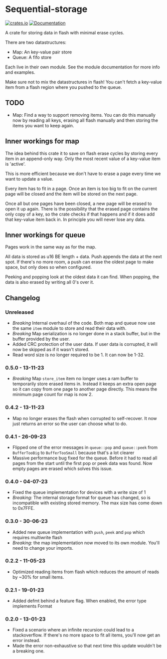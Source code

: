 # Sequential-storage

[![crates.io](https://img.shields.io/crates/v/sequential-storage.svg)](https://crates.io/crates/sequential-storage) [![Documentation](https://docs.rs/sequential-storage/badge.svg)](https://docs.rs/sequential-storage)

A crate for storing data in flash with minimal erase cycles.

There are two datastructures:

- Map: An key-value pair store
- Queue: A fifo store

Each live in their own module. See the module documentation for more info and examples.

Make sure not to mix the datastructures in flash!
You can't fetch a key-value item from a flash region where you pushed to the queue.

## TODO

- Map: Find a way to support removing items. You can do this manually now by reading all keys,
  erasing all flash manually and then storing the items you want to keep again.

## Inner workings for map

The idea behind this crate it to save on flash erase cycles by storing every item in an append-only way.
Only the most recent value of a key-value item is 'active'.

This is more efficient because we don't have to erase a page every time we want to update a value.

Every item has to fit in a page. Once an item is too big to fit on the current page will be closed
and the item will be stored on the next page.

Once all but one pages have been closed, a new page will be erased to open it up again.
There is the possibility that the erased page contains the only copy of a key, so the crate checks if that happens and
if it does add that key-value item back in. In principle you will never lose any data.

## Inner workings for queue

Pages work in the same way as for the map.

All data is stored as u16 BE length + data. Push appends the data at the next spot.
If there's no more room, a push can erase the oldest page to make space, but only does so when configured.

Peeking and popping look at the oldest data it can find.
When popping, the data is also erased by writing all 0's over it.

## Changelog

### Unreleased

- *Breaking* Internal overhaul of the code. Both map and queue now use the same `item` module to store and read their data with.
- *Breaking* Map serialization is no longer done in a stack buffer, but in the buffer provided by the user.
- Added CRC protection of the user data. If user data is corrupted, it will now be skipped as if it wasn't stored.
- Read word size is no longer required to be 1. It can now be 1-32.

### 0.5.0 - 13-11-23

- *Breaking* Map `store_item` item no longer uses a ram buffer to temporarily store erased items in.
  Instead it keeps an extra open page so it can copy from one page to another page directly.
  This means the minimum page count for map is now 2.

### 0.4.2 - 13-11-23

- Map no longer erases the flash when corrupted to self-recover. It now just returns an error so the user can choose what to do.

### 0.4.1 - 26-09-23

- Flipped one of the error messages in `queue::pop` and `queue::peek` from `BufferTooBig` to `BufferTooSmall` because that's a lot clearer
- Massive performance bug fixed for the queue. Before it had to read all pages from the start until the first pop or peek data was found.
  Now empty pages are erased which solves this issue.

### 0.4.0 - 04-07-23

- Fixed the queue implementation for devices with a write size of 1
- *Breaking:* The internal storage format for queue has changed, so is incompatible with existing stored memory. The max size has come down to 0x7FFE.

### 0.3.0 - 30-06-23

- Added new queue implementation with `push`, `peek` and `pop` which requires multiwrite flash
- *Breaking:* the map implementation now moved to its own module. You'll need to change your imports.

### 0.2.2 - 11-05-23

- Optimized reading items from flash which reduces the amount of reads by ~30% for small items.

### 0.2.1 - 19-01-23

- Added defmt behind a feature flag. When enabled, the error type implements Format

### 0.2.0 - 13-01-23

- Fixed a scenario where an infinite recursion could lead to a stackoverflow.
  If there's no more space to fit all items, you'll now get an error instead.
- Made the error non-exhaustive so that next time this update wouldn't be a breaking one.
